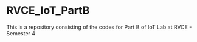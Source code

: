 # RVCE_IoT_PartB
This is a repository consisting of the codes for Part B of IoT Lab at RVCE - Semester 4
